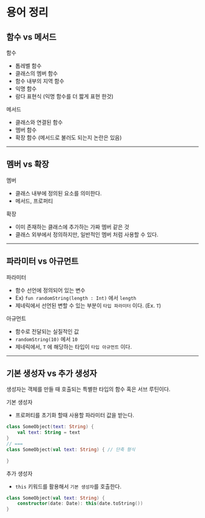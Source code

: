 # 용어 정리

## 함수 vs 메서드

함수
- 톱레벨 함수
- 클래스의 멤버 함수
- 함수 내부의 지역 함수
- 익명 함수
- 람다 표현식 (익명 함수를 더 짧게 표현 한것)


메서드
- 클래스와 연결된 함수
- 멤버 함수
- 확장 함수 (메서드로 불러도 되는지 논란은 있음)

---

## 멤버 vs 확장
멤버
- 클래스 내부에 정의된 요소를 의미한다.
- 메서드, 프로퍼티


확장
- 이미 존재하는 클래스에 추가하는 가짜 멤버 같은 것
- 클래스 외부에서 정의하지만, 일반적인 멤버 처럼 사용할 수 있다.

---

## 파라미터 vs 아규먼트
파라미터
- 함수 선언에 정의되어 있는 변수
- Ex) `fun randomString(length : Int)` 에서 `length`
- 제네릭에서 선언된 변할 수 있는 부분이 `타입 파라미터` 이다. (Ex. `T`)



아규먼트
- 함수로 전달되는 실질적인 값
- `randomString(10)` 에서 `10`
- 제네릭에서, `T` 에 해당하는 타입이 `타입 아규먼트` 이다.

---

## 기본 생성자 vs 추가 생성자
생성자는 객체를 만들 때 호출되는 특별한 타입의 함수 혹은 서브 루틴이다.

기본 생성자
- 프로퍼티를 초기화 할때 사용할 파라미터 값을 받는다.

```kotlin
class SomeObject(text: String) {
    val text: String = text
}
// ===
class SomeObject(val text: String) { // 단축 형식
    
}

```

추가 생성자
- `this` 키워드를 활용해서 `기본 생성자`를 호출한다.

```kotlin
class SomeObject(val text: String) {
    constructor(date: Date): this(date.toString())
}
```